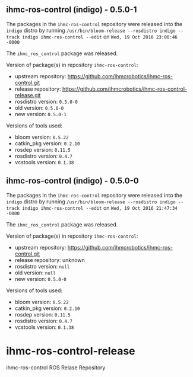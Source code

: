 ## ihmc-ros-control (indigo) - 0.5.0-1

The packages in the `ihmc-ros-control` repository were released into the `indigo` distro by running `/usr/bin/bloom-release --rosdistro indigo --track indigo ihmc-ros-control --edit` on `Wed, 19 Oct 2016 23:00:46 -0000`

The `ihmc_ros_control` package was released.

Version of package(s) in repository `ihmc-ros-control`:

- upstream repository: https://github.com/ihmcrobotics/ihmc-ros-control.git
- release repository: https://github.com/ihmcrobotics/ihmc-ros-control-release.git
- rosdistro version: `0.5.0-0`
- old version: `0.5.0-0`
- new version: `0.5.0-1`

Versions of tools used:

- bloom version: `0.5.22`
- catkin_pkg version: `0.2.10`
- rosdep version: `0.11.5`
- rosdistro version: `0.4.7`
- vcstools version: `0.1.38`


## ihmc-ros-control (indigo) - 0.5.0-0

The packages in the `ihmc-ros-control` repository were released into the `indigo` distro by running `/usr/bin/bloom-release --rosdistro indigo --track indigo ihmc-ros-control --edit` on `Wed, 19 Oct 2016 21:47:34 -0000`

The `ihmc_ros_control` package was released.

Version of package(s) in repository `ihmc-ros-control`:

- upstream repository: https://github.com/ihmcrobotics/ihmc-ros-control.git
- release repository: unknown
- rosdistro version: `null`
- old version: `null`
- new version: `0.5.0-0`

Versions of tools used:

- bloom version: `0.5.22`
- catkin_pkg version: `0.2.10`
- rosdep version: `0.11.5`
- rosdistro version: `0.4.7`
- vcstools version: `0.1.38`


# ihmc-ros-control-release
ihmc-ros-control ROS Relase Repository
